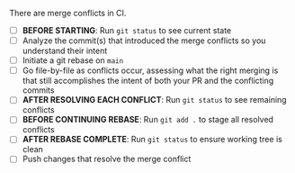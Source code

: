 There are merge conflicts in CI.

- [ ] **BEFORE STARTING**: Run `git status` to see current state
- [ ] Analyze the commit(s) that introduced the merge conflicts so you understand their intent
- [ ] Initiate a git rebase on `main`
- [ ] Go file-by-file as conflicts occur, assessing what the right merging is that still accomplishes the intent of both your PR and the conflicting commits
- [ ] **AFTER RESOLVING EACH CONFLICT**: Run `git status` to see remaining conflicts
- [ ] **BEFORE CONTINUING REBASE**: Run `git add .` to stage all resolved conflicts
- [ ] **AFTER REBASE COMPLETE**: Run `git status` to ensure working tree is clean
- [ ] Push changes that resolve the merge conflict
